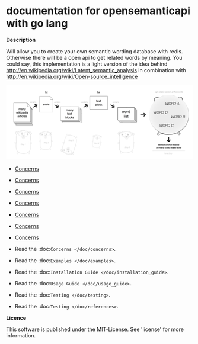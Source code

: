 documentation for opensemanticapi with go lang
==============================================

**Description**

Will allow you to create your own semantic wording database with redis. Otherwise there will be a open api to get related words by meaning. You could say, this implementation is a light version of the idea behind http://en.wikipedia.org/wiki/Latent_semantic_analysis in combination with http://en.wikipedia.org/wiki/Open-source_intelligence

![ScreenShot](https://raw.githubusercontent.com/monbro/opensemanticapi-go-lang/master/osapi_explanation.jpg)

* [Concerns](concerns)

* [Concerns](Concerns)

* [Concerns](doc/Concerns)

* [Concerns](doc/concerns)

* [Concerns](doc/concerns.md)

* [Concerns](/doc/concerns.md)

* [Concerns](/doc/concerns)

* Read the :doc:`Concerns </doc/concerns>`.

* Read the :doc:`Examples </doc/examples>`.

* Read the :doc:`Installation Guide </doc/installation_guide>`.

* Read the :doc:`Usage Guide </doc/usage_guide>`.

* Read the :doc:`Testing </doc/testing>`.

* Read the :doc:`Testing </doc/references>`.

**Licence**

This software is published under the MIT-License. See 'license' for more information.

